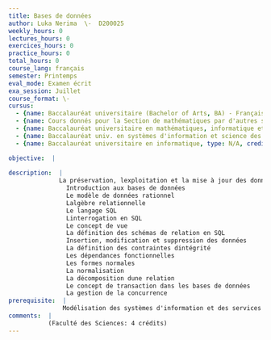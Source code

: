 ```yaml
---
title: Bases de données
author: Luka Nerima  \-  D200025
weekly_hours: 0
lectures_hours: 0
exercices_hours: 0
practice_hours: 0
total_hours: 0
course_lang: français
semester: Printemps
eval_mode: Examen écrit
exa_session: Juillet
course_format: \-
cursus:
  - {name: Baccalauréat universitaire (Bachelor of Arts, BA) - Français moderne, type: N/A, credits: 6}
  - {name: Cours donnés pour la Section de mathématiques par d'autres sections, type: N/A, credits: 6}
  - {name: Baccalauréat universitaire en mathématiques, informatique et sciences numériques, type: N/A, credits: 4}
  - {name: Baccalauréat univ. en systèmes d'information et science des services, type: N/A, credits: 6}
  - {name: Baccalauréat universitaire en informatique, type: N/A, credits: 4}

objective:  |
            
description:  |
              La préservation, lexploitation et la mise à jour des données sont au coeur de nombreuses applications informatiques. Ce cours aborde le déploiement et lexploration des bases de données relationnelles.
              	Introduction aux bases de données
              	Le modèle de données rationnel
              	Lalgèbre relationnelle
              	Le langage SQL
              	Linterrogation en SQL
              	Le concept de vue
              	La définition des schémas de relation en SQL
              	Insertion, modification et suppression des données
              	La définition des contraintes dintégrité
              	Les dépendances fonctionnelles
              	Les formes normales
              	La normalisation
              	La décomposition dune relation
              	Le concept de transaction dans les bases de données
              	La gestion de la concurrence
prerequisite:  |
               Modélisation des systèmes d'information et des services
comments:  |
           (Faculté des Sciences: 4 crédits)
---
```

